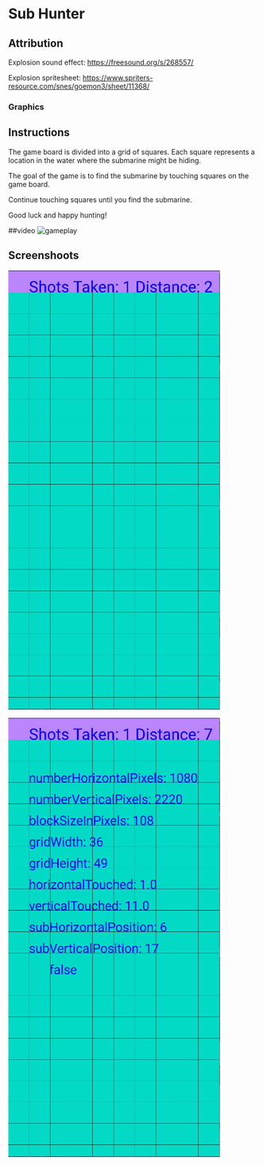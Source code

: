 # Sub Hunter

## Attribution
Explosion sound effect: https://freesound.org/s/268557/

Explosion spritesheet: https://www.spriters-resource.com/snes/goemon3/sheet/11368/
### Graphics


## Instructions

The game board is divided into a grid of squares. Each square represents a location in the water where the submarine might be hiding.

The goal of the game is to find the submarine by touching squares on the game board.

Continue touching squares until you find the submarine.

Good luck and happy hunting!

##video
![gameplay](https://youtu.be/05Si_VyIC6Y)

## Screenshoots
![alt game](./images/game.png)

![alt debug](./images/debug.png)


